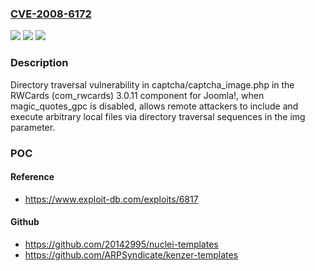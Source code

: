 ### [CVE-2008-6172](https://cve.mitre.org/cgi-bin/cvename.cgi?name=CVE-2008-6172)
![](https://img.shields.io/static/v1?label=Product&message=n%2Fa&color=blue)
![](https://img.shields.io/static/v1?label=Version&message=n%2Fa&color=blue)
![](https://img.shields.io/static/v1?label=Vulnerability&message=n%2Fa&color=brighgreen)

### Description

Directory traversal vulnerability in captcha/captcha_image.php in the RWCards (com_rwcards) 3.0.11 component for Joomla!, when magic_quotes_gpc is disabled, allows remote attackers to include and execute arbitrary local files via directory traversal sequences in the img parameter.

### POC

#### Reference
- https://www.exploit-db.com/exploits/6817

#### Github
- https://github.com/20142995/nuclei-templates
- https://github.com/ARPSyndicate/kenzer-templates

